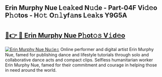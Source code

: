 ## Erin Murphy Nue L𝚎a𝚔ed N𝚞𝚍e - Part-04F Vi𝚍𝚎o P𝚑𝚘tos - H𝚘𝚝 O𝚗𝚕yf𝚊ns L𝚎a𝚔s Y9G5A

# <h2><a href="http://kf3i8w.oniu.top/?m=Erin+Murphy+Nue">🔗👉 🔴 Erin Murphy Nue P𝚑ot𝚘𝚜 V𝚒d𝚎o</a></h2>

[![Erin Murphy Nue Nu𝚍e𝚜](https://i.imgur.com/0qMVB7G.gif)](http://kf3i8w.oniu.top/?m=Erin+Murphy+Nue)
Online performer and digital artist Erin Murphy Nue, famed for publishing dance and lifestyle tutorials through solo and collaborative dance acts and compact clips. Selfless humanitarian worker Erin Murphy Nue, famed for their commitment and courage in helping those in need around the world.  
